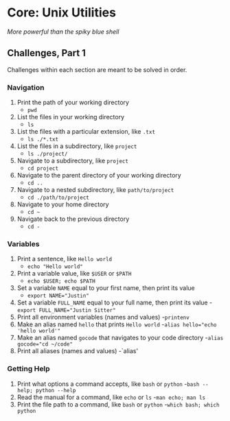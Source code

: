 # Core: Unix Utilities

_More powerful than the spiky blue shell_

## Challenges, Part 1

Challenges within each section are meant to be solved in order.

### Navigation

1.  Print the path of your working directory
    - `pwd`
1.  List the files in your working directory
    - `ls`
1.  List the files with a particular extension, like `.txt`
    - `ls ./*.txt`
1.  List the files in a subdirectory, like `project`
    - `ls ./project/`
1.  Navigate to a subdirectory, like `project`
    - `cd project`
1.  Navigate to the parent directory of your working directory
    - `cd ..`
1.  Navigate to a nested subdirectory, like `path/to/project`
    - `cd ./path/to/project`
1.  Navigate to your home directory
    - `cd ~`
1.  Navigate back to the previous directory
    - `cd -`

### Variables

1.  Print a sentence, like `Hello world`
    - `echo "Hello world"`
1.  Print a variable value, like `$USER` or `$PATH`
    - `echo $USER; echo $PATH`
1.  Set a variable `NAME` equal to your first name, then print its value
    - `export NAME="Justin"`
1.  Set a variable `FULL_NAME` equal to your full name, then print its value
    -`export FULL_NAME="Justin Sitter"`
1.  Print all environment variables (names and values)
    -`printenv`
1.  Make an alias named `hello` that prints `Hello world`
    -`alias hello="echo 'hello world'"`
1.  Make an alias named `gocode` that navigates to your code directory
    -`alias gocode="cd ~/code"`
1.  Print all aliases (names and values)
    -`alias'

### Getting Help

1.  Print what options a command accepts, like `bash` or `python`
    -`bash --help; python --help`
1.  Read the manual for a command, like `echo` or `ls`
    -`man echo; man ls`
1.  Print the file path to a command, like `bash` or `python`
    -`which bash; which python`
